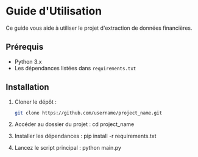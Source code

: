 # Guide d'Utilisation

Ce guide vous aide à utiliser le projet d'extraction de données financières.

## Prérequis

- Python 3.x
- Les dépendances listées dans `requirements.txt`

## Installation

1. Cloner le dépôt :
   ```bash
   git clone https://github.com/username/project_name.git

2. Accéder au dossier du projet :
    cd project_name

3. Installer les dépendances :
    pip install -r requirements.txt

4. Lancez le script principal :
    python main.py